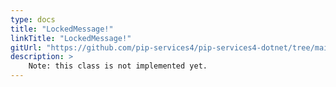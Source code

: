 ```yaml
---
type: docs
title: "LockedMessage!"
linkTitle: "LockedMessage!"
gitUrl: "https://github.com/pip-services4/pip-services4-dotnet/tree/main/pip-services4-messaging-dotnet"
description: >
    Note: this class is not implemented yet. 
---
```

